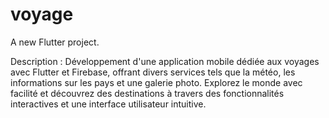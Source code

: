 # voyage

A new Flutter project.

Description : Développement d'une application mobile dédiée aux voyages avec Flutter et Firebase, offrant divers services tels que la météo, les informations sur les pays et une galerie photo. Explorez le monde avec facilité et découvrez des destinations à travers des fonctionnalités interactives et une interface utilisateur intuitive.



